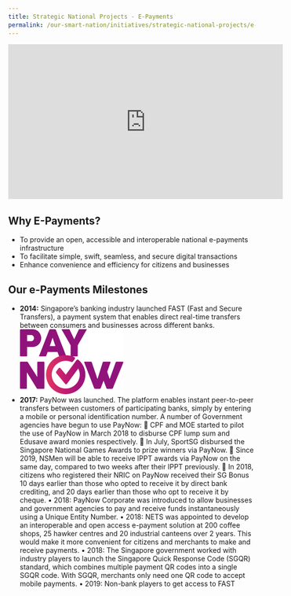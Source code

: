 ```yaml
---
title: Strategic National Projects - E-Payments
permalink: /our-smart-nation/initiatives/strategic-national-projects/e-payments
---
```


<iframe width="560" height="315" src="https://www.youtube.com/embed/1VmJm9imBp4" frameborder="0" allow="accelerometer; autoplay; clipboard-write; encrypted-media; gyroscope; picture-in-picture" allowfullscreen></iframe>

## Why E-Payments?

- To provide an open, accessible and interoperable national e-payments infrastructure
- To facilitate simple, swift, seamless, and secure digital transactions
- Enhance convenience and efficiency for citizens and businesses

## Our e-Payments Milestones

-	**2014:** Singapore’s banking industry launched FAST (Fast and Secure Transfers), a payment system that enables direct real-time transfers between consumers and businesses across different banks. 
![PayNow Logo](/images/our-smart-nation/PayNow.png)
- **2017:** PayNow was launched. The platform enables instant peer-to-peer transfers between customers of participating banks, simply by entering a mobile or personal identification number. A number of Government agencies have begun to use PayNow:
	CPF and MOE started to pilot the use of PayNow in March 2018 to disburse CPF lump sum and Edusave award monies respectively.
	In July, SportSG disbursed the Singapore National Games Awards to prize winners via PayNow.
	Since 2019, NSMen will be able to receive IPPT awards via PayNow on the same day, compared to two weeks after their IPPT previously.
	In 2018, citizens who registered their NRIC on PayNow received their SG Bonus 10 days earlier than those who opted to receive it by direct bank crediting, and 20 days earlier than those who opt to receive it by cheque.
•	2018: PayNow Corporate was introduced to allow businesses and government agencies to pay and receive funds instantaneously using a Unique Entity Number. 
•	2018: NETS was appointed to develop an interoperable and open access e-payment solution at 200 coffee shops, 25 hawker centres and 20 industrial canteens over 2 years. This would make it more convenient for citizens and merchants to make and receive payments.
•	2018: The Singapore government worked with industry players to launch the Singapore Quick Response Code (SGQR) standard, which combines multiple payment QR codes into a single SGQR code. With SGQR, merchants only need one QR code to accept mobile payments.
•	2019: Non-bank players to get access to FAST
